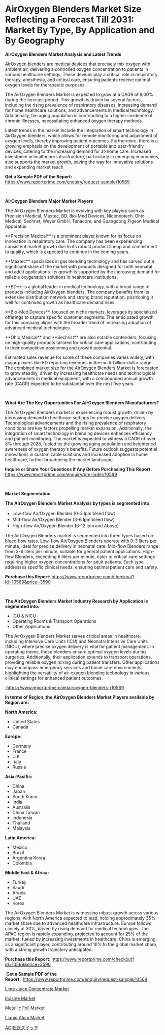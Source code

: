 <p><h1>AirOxygen Blenders Market Size Reflecting a Forecast Till 2031: Market By Type, By Application and By Geography</h1></p><p><strong>AirOxygen Blenders Market Analysis and Latest Trends</strong></p>
<p><p>AirOxygen blenders are medical devices that precisely mix oxygen with ambient air, delivering a controlled oxygen concentration to patients in various healthcare settings. These devices play a critical role in respiratory therapy, anesthesia, and critical care, ensuring patients receive optimal oxygen levels for therapeutic purposes.</p><p>The AirOxygen Blenders Market is expected to grow at a CAGR of 9.00% during the forecast period. This growth is driven by several factors, including the rising prevalence of respiratory diseases, increasing demand for home healthcare solutions, and advancements in medical technology. Additionally, the aging population is contributing to a higher incidence of chronic illnesses, necessitating enhanced oxygen therapy methods.</p><p>Latest trends in the market include the integration of smart technology in AirOxygen blenders, which allows for remote monitoring and adjustment of oxygen levels, thereby improving patient outcomes. Furthermore, there is a growing emphasis on the development of portable and user-friendly devices, catering to the increasing demand for at-home care. Increased investment in healthcare infrastructure, particularly in emerging economies, also supports the market growth, paving the way for innovative solutions and expanding market reach.</p></p>
<p><strong>Get a Sample PDF of the Report:&nbsp;</strong> <a href="https://www.reportprime.com/enquiry/request-sample/10569">https://www.reportprime.com/enquiry/request-sample/10569</a></p>
<p>&nbsp;</p>
<p><strong>AirOxygen Blenders Major Market Players</strong></p>
<p><p>The AirOxygen Blenders Market is evolving with key players such as Precision Medical, Maxtec, BD, Bio-Med Devices, Niceneotech, Ohio Medical, Sechrist, Weyer GmbH, Tenacore, and Guangdong Pigeon Medical Apparatus. </p><p>**Precision Medical** is a prominent player known for its focus on innovation in respiratory care. The company has been experiencing consistent market growth due to its robust product lineup and commitment to quality, which is expected to continue in the coming years.</p><p>**Maxtec** specializes in gas blending technology and has carved out a significant share of the market with products designed for both neonatal and adult applications. Its growth is supported by the increasing demand for reliable oxygenation solutions in healthcare institutions.</p><p>**BD** is a global leader in medical technology, with a broad range of products including AirOxygen blenders. The company benefits from its extensive distribution network and strong brand reputation, positioning it well for continued growth as healthcare demand rises.</p><p>**Bio-Med Devices**, focused on niche markets, leverages its specialized offerings to capture specific customer segments. The anticipated growth for this company aligns with the broader trend of increasing adoption of advanced medical technologies.</p><p>**Ohio Medical** and **Sechrist** are also notable contenders, focusing on high-quality products tailored for critical care applications, contributing to their competitive positioning and growth potential.</p><p>Estimated sales revenue for some of these companies varies widely, with major players like BD reporting revenues in the multi-billion-dollar range. The combined market size for the AirOxygen Blenders Market is forecasted to grow steadily, driven by increasing healthcare needs and technological advancements in medical equipment, with a compounded annual growth rate (CAGR) expected to be substantial over the next five years.</p></p>
<p>&nbsp;</p>
<p><strong>What Are The Key Opportunities For AirOxygen Blenders Manufacturers?</strong></p>
<p><p>The AirOxygen Blenders market is experiencing robust growth, driven by increasing demand in healthcare settings for precise oxygen delivery. Technological advancements and the rising prevalence of respiratory conditions are key factors propelling market expansion. Additionally, the integration of smart technology in blending devices enhances efficiency and patient monitoring. The market is expected to witness a CAGR of over 8% through 2028, fueled by the growing aging population and heightened awareness of oxygen therapy's benefits. Future outlook suggests potential innovations in customizable solutions and increased adoption in home healthcare, further broadening the market landscape.</p></p>
<p><strong>Inquire or Share Your Questions If Any Before Purchasing This Report:</strong> <a href="https://www.reportprime.com/enquiry/pre-order/10569">https://www.reportprime.com/enquiry/pre-order/10569</a></p>
<p>&nbsp;</p>
<p><strong>Market Segmentation</strong></p>
<p><strong>The AirOxygen Blenders Market Analysis by types is segmented into:</strong></p>
<p><ul><li>Low-flow Air/Oxygen Blender (0-3 lpm bleed flow）</li><li>Mid-flow Air/Oxygen Blender (3-6 lpm bleed flow）</li><li>High-flow Air/Oxygen Blender (6-12 lpm and Above）</li></ul></p>
<p><p>The Air/Oxygen Blenders market is segmented into three types based on bleed flow rates. Low-flow Air/Oxygen Blenders operate with 0-3 liters per minute, ideal for precise delivery in neonatal care. Mid-flow Blenders range from 3-6 liters per minute, suitable for general patient applications. High-flow Blenders, exceeding 6 liters per minute, cater to critical care settings requiring higher oxygen concentrations for adult patients. Each type addresses specific clinical needs, ensuring optimal patient care and safety.</p></p>
<p><strong>Purchase this Report:&nbsp;</strong><a href="https://www.reportprime.com/checkout?id=10569&price=3590">https://www.reportprime.com/checkout?id=10569&price=3590</a></p>
<p>&nbsp;</p>
<p><strong>The AirOxygen Blenders Market Industry Research by Application is segmented into:</strong></p>
<p><ul><li>ICU & NICU</li><li>Operating Rooms & Transport Operations</li><li>Other Applications</li></ul></p>
<p><p>The AirOxygen Blenders Market serves critical areas in healthcare, including Intensive Care Units (ICU) and Neonatal Intensive Care Units (NICU), where precise oxygen delivery is vital for patient management. In operating rooms, these blenders ensure optimal oxygen levels during surgeries. Additionally, their application extends to transport operations, providing reliable oxygen mixing during patient transfers. Other applications may encompass emergency services and home care environments, highlighting the versatility of air-oxygen blending technology in various clinical settings for enhanced patient outcomes.</p></p>
<p><a href="https://www.reportprime.com/airoxygen-blenders-r10569">&nbsp;https://www.reportprime.com/airoxygen-blenders-r10569</a></p>
<p><strong>In terms of Region, the AirOxygen Blenders Market Players available by Region are:</strong></p>
<p>
    <p> <strong> North America: </strong>
        <ul>
            <li>United States</li>
            <li>Canada</li>
        </ul>
        </p> 
    <p> <strong> Europe: </strong>
        <ul>
            <li>Germany</li>
            <li>France</li>
            <li>U.K.</li>
            <li>Italy</li>
            <li>Russia</li>
        </ul>
        </p> 
    <p> <strong> Asia-Pacific: </strong>
        <ul>
            <li>China</li>
            <li>Japan</li>
            <li>South Korea</li>
            <li>India</li>
            <li>Australia</li>
            <li>China Taiwan</li>
            <li>Indonesia</li>
            <li>Thailand</li>
            <li>Malaysia</li>
        </ul>
        </p> 
    <p> <strong> Latin America: </strong>
        <ul>
            <li>Mexico</li>
            <li>Brazil</li>
            <li>Argentina Korea</li>
            <li>Colombia</li>
        </ul>
        </p> 
    <p> <strong> Middle East & Africa: </strong>
        <ul>
            <li>Turkey</li>
            <li>Saudi</li>
            <li>Arabia</li>
            <li>UAE</li>
            <li>Korea</li>
        </ul>
    </p>
    </p>
<p><p>The AirOxygen Blenders Market is witnessing robust growth across various regions, with North America expected to lead, holding approximately 35% market share due to advanced healthcare infrastructure. Europe follows closely at 30%, driven by rising demand for medical technologies. The APAC region is rapidly expanding, projected to account for 25% of the market, fueled by increasing investments in healthcare. China is emerging as a significant player, contributing around 10% to the global market share, with a strong growth trajectory anticipated.</p></p>
<p><strong>Purchase this Report: </strong><a href="https://www.reportprime.com/checkout?id=10569&price=3590">https://www.reportprime.com/checkout?id=10569&price=3590</a></p>
<p>&nbsp;<strong>Get a Sample PDF of the Report:&nbsp;&nbsp;</strong><a href="https://www.reportprime.com/enquiry/request-sample/10569">https://www.reportprime.com/enquiry/request-sample/10569</a></p>
<p><strong></strong></p>
<p><p><a href="https://medium.com/@broderickleannon/the-global-lime-juice-concentrate-market-is-at-the-forefront-of-innovation-driving-rapid-a23c5ead5cd0">Lime Juice Concentrate Market</a></p><p><a href="https://medium.com/@broderickleannon/the-global-inosine-market-is-at-the-forefront-of-innovation-driving-rapid-industry-evolution-8e9c105d8c22?postPublishedType=initial">Inosine Market</a></p><p><a href="https://issuu.com/reportprime-2/docs/metallic-foil-market-size-2030.pptx_77317e66b00f3c">Metallic Foil Market</a></p><p><a href="https://issuu.com/reportprime-2/docs/liquid-alum-market-size-2030.pptx_a2fbf3337b83ce">Liquid Alum Market</a></p><p><a href="https://medium.com/@jordond5lezama/ac-transfer-switches-market-%E3%81%AF-%E3%82%B3%E3%82%B9%E3%83%88%E7%AE%A1%E7%90%86%E3%81%A8%E5%8A%B9%E7%8E%87%E5%90%91%E4%B8%8A%E3%82%92%E5%84%AA%E5%85%88%E3%81%97%E3%81%BE%E3%81%99-%E3%81%95%E3%82%89%E3%81%AB-%E5%A0%B1%E5%91%8A%E6%9B%B8%E3%81%AF%E5%B8%82%E5%A0%B4%E3%81%AE%E9%9C%80%E8%A6%81%E9%9D%A2%E3%81%A8%E4%BE%9B%E7%B5%A6%E9%9D%A2%E3%81%AE%E4%B8%A1%E6%96%B9%E3%82%92%E3%82%AB%E3%83%90%E3%83%BC%E3%81%97%E3%81%A6%E3%81%84%E3%81%BE%E3%81%99-ac-transfer-f3cbe59528bf">AC 転送スイッチ</a></p></p>